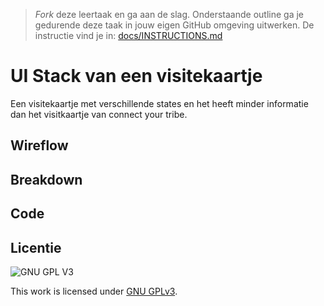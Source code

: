 > _Fork_ deze leertaak en ga aan de slag. Onderstaande outline ga je gedurende deze taak in jouw eigen GitHub omgeving uitwerken. De instructie vind je in: [docs/INSTRUCTIONS.md](docs/INSTRUCTIONS.md)

# UI Stack van een visitekaartje
<!-- Geef je project een titel en schrijf in één zin wat het is -->
Een visitekaartje met verschillende states en het heeft minder informatie dan het visitkaartje van connect your tribe.
## Wireflow
<!-- Toon de wireflow -->

## Breakdown
<!-- Toon de breakdown schets -->

## Code 
<!-- Leg de code uit die je gebruikt om de verschillende states van de UI-Stack te tonen -->


## Licentie

![GNU GPL V3](https://www.gnu.org/graphics/gplv3-127x51.png)

This work is licensed under [GNU GPLv3](./LICENSE).
